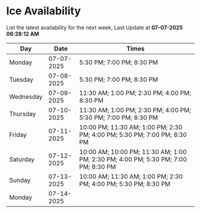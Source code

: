 # Ice Availability

List the latest availability for the next week, Last Update at **07-07-2025 06:28:12 AM**

| Day         | Date        | Times       |
| ----------- | ----------- | ----------- |
|Monday|07-07-2025|5:30 PM; 7:00 PM; 8:30 PM|
|Tuesday|07-08-2025|5:30 PM; 7:00 PM; 8:30 PM|
|Wednesday|07-09-2025|11:30 AM; 1:00 PM; 2:30 PM; 4:00 PM; 8:30 PM|
|Thursday|07-10-2025|11:30 AM; 1:00 PM; 2:30 PM; 4:00 PM; 5:30 PM; 7:00 PM; 8:30 PM|
|Friday|07-11-2025|10:00 PM; 11:30 AM; 1:00 PM; 2:30 PM; 4:00 PM; 5:30 PM; 7:00 PM; 8:30 PM|
|Saturday|07-12-2025|10:00 AM; 10:00 PM; 11:30 AM; 1:00 PM; 2:30 PM; 4:00 PM; 5:30 PM; 7:00 PM; 8:30 PM|
|Sunday|07-13-2025|10:00 AM; 11:30 AM; 1:00 PM; 2:30 PM; 4:00 PM; 5:30 PM; 8:30 PM|
|Monday|07-14-2025||

